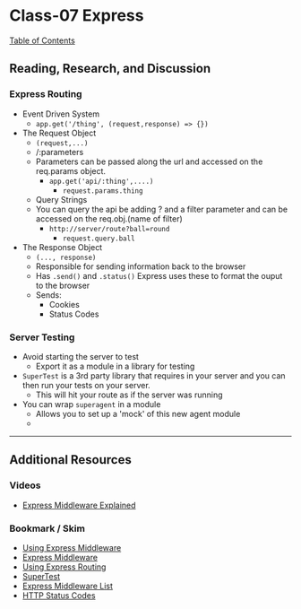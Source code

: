 # Class-07 Express
[Table of Contents](README.md)  

## Reading, Research, and Discussion

### Express Routing  
- Event Driven System  
    - `app.get('/thing', (request,response) => {})`  
- The Request Object  
    - `(request,...)`  
    - /:parameters  
    - Parameters can be passed along the url and accessed on the req.params object.  
        - `app.get('api/:thing',....)`  
            - `request.params.thing`  
    - Query Strings  
    - You can query the api be adding ? and a filter parameter and can be accessed on the req.obj.(name of filter)  
        - `http://server/route?ball=round`  
            - `request.query.ball`
- The Response Object  
    - `(..., response)`  
    - Responsible for sending information back to the browser  
    - Has `.send()` and `.status()` Express uses these to format the ouput to the browser  
    - Sends:  
        - Cookies  
        - Status Codes  

### Server Testing  
- Avoid starting the server to test  
    - Export it as a module in a library for testing  
- `SuperTest` is a 3rd party library that requires in your server and you can then run your tests on your server.  
    - This will hit your route as if the server was running  
- You can wrap `superagent` in a module  
    - Allows you to set up a 'mock' of this new agent module  
    - 
    
---

## Additional Resources  

### Videos  
- [Express Middleware Explained](https://www.youtube.com/watch?v=9HOem0amlyg)  

### Bookmark / Skim  
- [Using Express Middleware](https://expressjs.com/en/guide/using-middleware.html)  
- [Express Middleware](https://www.tutorialspoint.com/expressjs/expressjs_middleware.htm)  
- [Using Express Routing](https://expressjs.com/en/guide/routing.html)  
- [SuperTest](https://github.com/visionmedia/supertest)  
- [Express Middleware List](https://expressjs.com/en/resources/middleware.html)  
- [HTTP Status Codes](https://www.restapitutorial.com/httpstatuscodes.html)  
